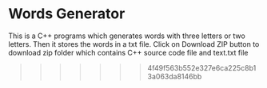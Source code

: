 # Words Generator

This is a C++ programs which generates words with three letters or two letters. Then it stores the words in a txt file. Click on Download ZIP button to download zip folder which contains C++ source code file and text.txt file
>>>>>>> 4f49f563b552e327e6ca225c8b13a063da8146bb
